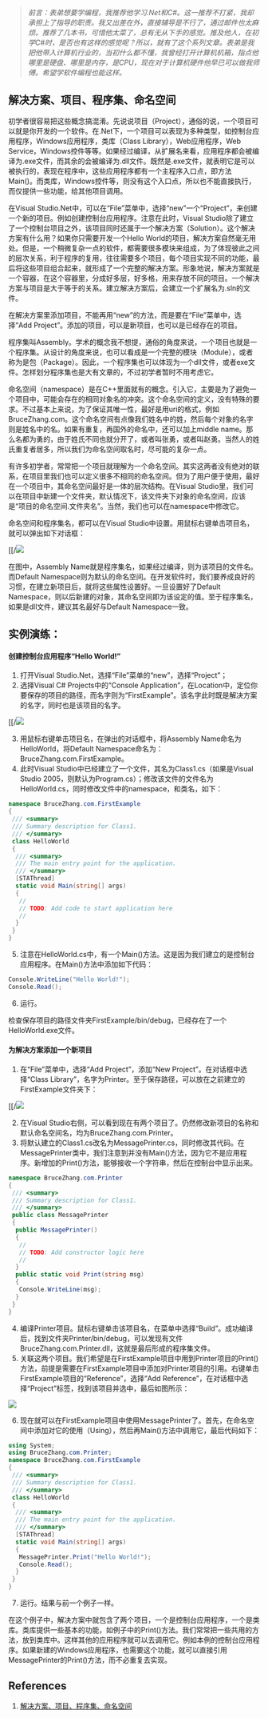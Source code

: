 > *前言：表弟想要学编程，我推荐他学习.Net和C#。这一推荐不打紧，我却承担上了指导的职责。我又出差在外，直接辅导是不行了，通过邮件也太麻烦。推荐了几本书，可惜他太菜了，总有无从下手的感觉。推及他人，在初学C#时，是否也有这样的感觉呢？所以，就有了这个系列文章。表弟是我把他带入计算机行业的，当初什么都不懂，我曾经打开计算机机箱，指点他哪里是硬盘、哪里是内存，是CPU，现在对于计算机硬件他早已可以做我师傅。希望学软件编程也能这样。*

## 解决方案、项目、程序集、命名空间

初学者很容易把这些概念搞混淆。先说说项目（Project），通俗的说，一个项目可以就是你开发的一个软件。在.Net下，一个项目可以表现为多种类型，如控制台应用程序，Windows应用程序，类库（Class Library），Web应用程序，Web Service，Windows控件等等。如果经过编译，从扩展名来看，应用程序都会被编译为.exe文件，而其余的会被编译为.dll文件。既然是.exe文件，就表明它是可以被执行的，表现在程序中，这些应用程序都有一个主程序入口点，即方法Main()。而类库，Windows控件等，则没有这个入口点，所以也不能直接执行，而仅提供一些功能，给其他项目调用。

在Visual Studio.Net中，可以在“File”菜单中，选择“new”一个“Project”，来创建一个新的项目。例如创建控制台应用程序。注意在此时，Visual Studio除了建立了一个控制台项目之外，该项目同时还属于一个解决方案（Solution）。这个解决方案有什么用？如果你只需要开发一个Hello World的项目，解决方案自然毫无用处。但是，一个稍微复杂一点的软件，都需要很多模块来组成，为了体现彼此之间的层次关系，利于程序的复用，往往需要多个项目，每个项目实现不同的功能，最后将这些项目组合起来，就形成了一个完整的解决方案。形象地说，解决方案就是一个容器，在这个容器里，分成好多层，好多格，用来存放不同的项目。一个解决方案与项目是大于等于的关系。建立解决方案后，会建立一个扩展名为.sln的文件。

在解决方案里添加项目，不能再用“new”的方法，而是要在“File”菜单中，选择“Add Project”。添加的项目，可以是新项目，也可以是已经存在的项目。

程序集叫Assembly。学术的概念我不想提，通俗的角度来说，一个项目也就是一个程序集。从设计的角度来说，也可以看成是一个完整的模块（Module），或者称为是包（Package）。因此，一个程序集也可以体现为一个dll文件，或者exe文件。怎样划分程序集也是大有文章的，不过初学者暂时不用考虑它。

命名空间（namespace）是在C++里面就有的概念。引入它，主要是为了避免一个项目中，可能会存在的相同对象名的冲突。这个命名空间的定义，没有特殊的要求。不过基本上来说，为了保证其唯一性，最好是用uri的格式，例如BruceZhang.com。这个命名空间有点像我们姓名中的姓，然后每个对象的名字则是姓名中的名。如果有重复，再国外的命名中，还可以加上middle name。那么名都为勇的，由于姓氏不同也就分开了，或者叫张勇，或者叫赵勇。当然人的姓氏重复者居多，所以我们为命名空间取名时，尽可能的复杂一点。

有许多初学者，常常把一个项目就理解为一个命名空间。其实这两者没有绝对的联系，在项目里我们也可以定义很多不相同的命名空间。但为了用户便于使用，最好在一个项目中，其命名空间最好是一体的层次结构。在Visual Studio里，我们可以在项目中新建一个文件夹，默认情况下，该文件夹下对象的命名空间，应该是“项目的命名空间.文件夹名”。当然，我们也可以在namespace中修改它。

命名空间和程序集名，都可以在Visual Studio中设置。用鼠标右键单击项目名，就可以弹出如下对话框：

[[/![](img/Solution‐Project‐Assembly‐Namespace/?.png]]fig1.gif?raw=true)

在图中，Assembly Name就是程序集名，如果经过编译，则为该项目的文件名。而Default Namespace则为默认的命名空间。在开发软件时，我们要养成良好的习惯，在建立新项目后，就将这些属性设置好。一旦设置好了Default Namespace，则以后新建的对象，其命名空间即为该设定的值。至于程序集名，如果是dll文件，建议其名最好与Default Namespace一致。

## 实例演练：

#### 创建控制台应用程序“Hello World!”
1. 打开Visual Studio.Net，选择“File”菜单的“new”，选择“Project”；
2. 选择Visual C# Projects中的“Console Application”，在Location中，定位你要保存的项目的路径，而名字则为“FirstExample”。该名字此时既是解决方案的名字，同时也是该项目的名字。

[[/![](img/Solution‐Project‐Assembly‐Namespace/?.png]]fig2.gif?raw=true)

3. 用鼠标右键单击项目名，在弹出的对话框中，将Assembly Name命名为HelloWorld，将Default Namespace命名为：BruceZhang.com.FirstExample。
4. 此时Visual Studio中已经建立了一个文件，其名为Class1.cs（如果是Visual Studio 2005，则默认为Program.cs）；修改该文件的文件名为HelloWorld.cs，同时修改文件中的namespace，和类名，如下：

```c#
namespace BruceZhang.com.FirstExample
{
 /// <summary>
 /// Summary description for Class1.
 /// </summary>
 class HelloWorld
 {
  /// <summary>
  /// The main entry point for the application.
  /// </summary>
  [STAThread]
  static void Main(string[] args)
  {
   //
   // TODO: Add code to start application here
   //
  }
 }
}
```

5. 注意在HelloWorld.cs中，有一个Main()方法。这是因为我们建立的是控制台应用程序。在Main()方法中添加如下代码：
```c#
Console.WriteLine("Hello World!");
Console.Read();
```
6. 运行。

检查保存项目的路径文件夹FirstExample/bin/debug，已经存在了一个HelloWorld.exe文件。

#### 为解决方案添加一个新项目
1. 在“File”菜单中，选择“Add Project”，添加“New Project”。在对话框中选择“Class Library”，名字为Printer。至于保存路径，可以放在之前建立的FirstExample文件夹下：

[[/![](img/Solution‐Project‐Assembly‐Namespace/?.png]]fig3.gif?raw=true)

2. 在Visual Studio右侧，可以看到现在有两个项目了。仍然修改新项目的名称和默认命名空间名，均为BruceZhang.com.Printer。
3. 将默认建立的Class1.cs改名为MessagePrinter.cs，同时修改其代码。在MessagePrinter类中，我们注意到并没有Main()方法，因为它不是应用程序。新增加的Print()方法，能够接收一个字符串，然后在控制台中显示出来。

```c#
namespace BruceZhang.com.Printer
{
 /// <summary>
 /// Summary description for Class1.
 /// </summary>
 public class MessagePrinter
 {
  public MessagePrinter()
  {
   //
   // TODO: Add constructor logic here
   //
  }
  public static void Print(string msg)
  {
   Console.WriteLine(msg);
  }
 }
}
```

4. 编译Printer项目。鼠标右键单击该项目名，在菜单中选择“Build”。成功编译后，找到文件夹Printer/bin/debug，可以发现有文件BruceZhang.com.Printer.dll，这就是最后形成的程序集文件。
5. 关联这两个项目。我们希望是在FirstExample项目中用到Printer项目的Print()方法，前提是需要在FirstExample项目中添加对Printer项目的引用。右键单击FirstExample项目的“Reference”，选择“Add Reference”，在对话框中选择“Project”标签，找到该项目并选中，最后如图所示：

![](img/Solution‐Project‐Assembly‐Namespace/?.png]]fig4.gif?raw=true)

6. 现在就可以在FirstExample项目中使用MessagePrinter了。首先，在命名空间中添加对它的使用（Using），然后再Main()方法中调用它，最后代码如下：

```c#
using System;
using BruceZhang.com.Printer;
namespace BruceZhang.com.FirstExample
{
 /// <summary>
 /// Summary description for Class1.
 /// </summary>
 class HelloWorld
 {
  /// <summary>
  /// The main entry point for the application.
  /// </summary>
  [STAThread]
  static void Main(string[] args)
  {
   MessagePrinter.Print("Hello World!");
   Console.Read();
  }
 }
}
```

7. 运行。结果与前一个例子一样。

在这个例子中，解决方案中就包含了两个项目，一个是控制台应用程序，一个是类库。类库提供一些基本的功能，如例子中的Print()方法。我们常常把一些共用的方法，放到类库中。这样其他的应用程序就可以去调用它。例如本例的控制台应用程序。如果新建的Windows应用程序，也需要这个功能，就可以直接引用MessagePrinter的Print()方法，而不必重复去实现。

## References

1. [解决方案、项目、程序集、命名空间](http://www.cnblogs.com/wayfarer/archive/2006/04/07/369371.html)
<!--stackedit_data:
eyJoaXN0b3J5IjpbLTI0NjUxNDAyOF19
-->